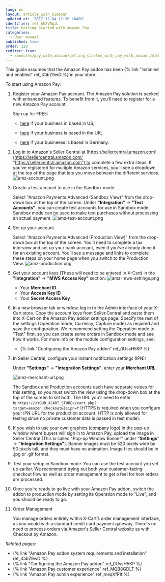```yaml
---
lang: en
layout: article_with_sidebar
updated_at: '2017-12-04 12:20 +0400'
identifier: ref_hU2VNqiL
title: Getting started with Amazon Pay
categories:
  - User manual
published: true
order: 120
redirect_from:
  - /modules/pay_with_amazon/getting_started_with_pay_with_amazon.html
---
```



This guide assumes that the Amazon Pay addon has been {% link "installed and enabled" ref_iCibZ9wD %} in your store.

To start using Amazon Pay:

1.  Register your Amazon Pay account. The Amazon Pay solution is packed with enhanced features. To benefit from it, you’ll need to register for a new Amazon Pay account. 

    Sign up for FREE:
    * [here](https://sellercentral.amazon.com/hz/me/sp/signup?solutionProviderOptions=mws-acc%3B&marketplaceId=AGWSWK15IEJJ7&solutionProviderToken=AAAAAQAAAAEAAAAQfpVQU5xLh2akayccfpDvHQAAAHBxwuqxsJNuB0RIC7O5G8WhzHOcCVrQdj2jj2lI0XFV7ANl7TAgQVke%2BEj%2Fp4yOoi7YI2r0BGAwgwx5tnxTD2K1K25xgDeKuwXrD79YFecvGLGlAAN%2FpYwMOuoL%2BiyD1926Yc27EmAFLxYJfWlnYwmS&solutionProviderId=A1PQFSSKP8TT2U) if your business in based in US;
    
    * [here](https://payments.amazon.co.uk/preregistration/lpa?LD=SPUKAP_EX_XCart16) if your business is based in the UK;
    
    * [here](https://payments.amazon.co.uk/preregistration/lpa?LD=SPUDEAP_EX_XCart16) if your busineess is based in Germany.



2.  Log in to Amazon's Seller Central at [https://sellercentral.amazon.com](https://sellercentral.amazon.com/ "https://sellercentral.amazon.com") to complete a few extra steps. If you’ve registered for multiple Amazon services, you’ll see a dropdown at the top of the page that lets you move between the different services.
    ![amz-account.png]({{site.baseurl}}/attachments/ref_hU2VNqiL/amz-account.png)


3.  Create a test account to use in the Sandbox mode.
    
    Select "Amazon Payments Advanced (Sandbox View)" from the drop-down box at the top of the screen. Under **"Integration"** -> **"Test Accounts"**, you can create test accounts for use in  Sandbox mode. Sandbox mode can be used to make test purchases without processing an actual payment.
    ![amz-test-account.png]({{site.baseurl}}/attachments/ref_hU2VNqiL/amz-test-account.png)


4.  Set up your account
    
    Select "Amazon Payments Advanced (Production View)" from the drop-down box at the top of the screen. You’ll need to complete a tax interview and set up your bank account, even if you’ve already done it for an existing account. You’ll see a message and links to complete these steps on your home page when you switch to the Production View.
    ![amz-production.png]({{site.baseurl}}/attachments/ref_hU2VNqiL/amz-production.png)


5.  Get your account keys (These will need to be entered in X-Cart) in the **"Integration"** -> **"MWS Access Key"** section:
    ![amz-mws-settings.png]({{site.baseurl}}/attachments/ref_hU2VNqiL/amz-mws-settings.png)

    *   Your **Merchant ID**
    *   Your **Access Key ID**
    *   Your **Secret Access Key**

6.  In a new browser tab or window, log in to the Admin interface of your X-Cart store. Copy the account keys from Seller Central and paste them into X-Cart on the Amazon Pay addon settings page. Specify the rest of the settings (Operation mode, Currency, Capture mode) as required and save the configuration. We recommend setting the Operation mode to "Test" first, so you can create some orders in Sandbox mode and see how it works. For more info on the module configuration settings, see:

    *   {% link "Configuring the Amazon Pay addon" ref_0UssH5KP %}


7.  In Seller Central, configure your instant notification settings (IPN):
       
    Under **"Settings"** -> **"Integration Settings"**, enter your **Merchant URL**. 
    
    ![amz-merchant-url.png]({{site.baseurl}}/attachments/ref_hU2VNqiL/amz-merchant-url.png)
    
    The Sandbox and Production accounts each have separate values for this setting, so you must switch the view using the drop-down box at the top of the screen to set both. The URL you'll need to enter is `httрs://<YOUR_XCART_STORE>/cart.php?target=amazon_checkout&isipn=Y` (HTTPS is required when you configure your IPN URL for the production account. HTTP is only allowed for testing since no private customer data is passed in test mode). 


8.  If you wish to use your own graphics (company logo) in the pop-up window where buyers will sign in to Amazon Pay, upload the image in Seller Central (This is called "Pop-up Window Banner" under **"Settings"** -> **"Integration Settings"**). Banner images must be 520 pixels wide by 50 pixels tall, and they must have no animation. Image files should be in .jpg or .gif format.


9.  Test your setup in Sandbox mode. You can use the test account you set up earlier. We recommend trying out both your customer-facing checkout flow as well as order management to get a feel for how orders are processed.


10.  Once you’re ready to go live with your Amazon Pay addon, switch the addon to production mode by setting its Operation mode to "Live", and you should be ready to go.


11.  Order Management
     
     You manage orders entirely within X-Cart’s order management interface, as you would with a standard credit card payment gateway. There's no need to process orders via Amazon's Seller Central website as with Checkout by Amazon.

_Related pages:_

*   {% link "Amazon Pay addon system requirements and installation" ref_iCibZ9wD %}
*   {% link "Configuring the Amazon Pay addon" ref_0UssH5KP %}
*   {% link "Amazon Pay customer experience" ref_MQB8GDLT %}
*   {% link "Amazon Pay admin experience" ref_meqXfPIt %}
